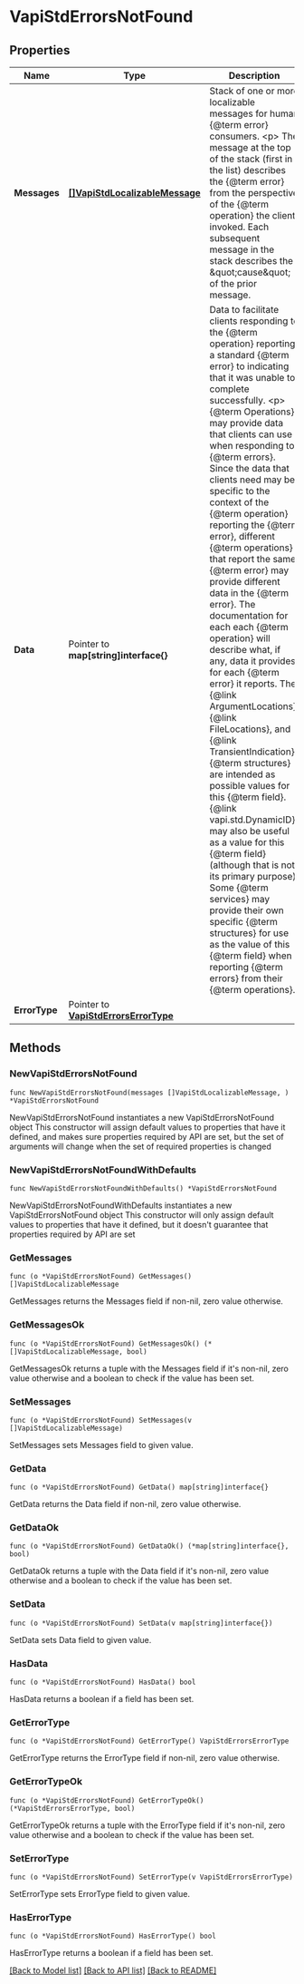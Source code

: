# VapiStdErrorsNotFound

## Properties

Name | Type | Description | Notes
------------ | ------------- | ------------- | -------------
**Messages** | [**[]VapiStdLocalizableMessage**](VapiStdLocalizableMessage.md) | Stack of one or more localizable messages for human {@term error} consumers. &lt;p&gt; The message at the top of the stack (first in the list) describes the {@term error} from the perspective of the {@term operation} the client invoked. Each subsequent message in the stack describes the \&quot;cause\&quot; of the prior message. | 
**Data** | Pointer to **map[string]interface{}** | Data to facilitate clients responding to the {@term operation} reporting a standard {@term error} to indicating that it was unable to complete successfully. &lt;p&gt; {@term Operations} may provide data that clients can use when responding to {@term errors}.  Since the data that clients need may be specific to the context of the {@term operation} reporting the {@term error}, different {@term operations} that report the same {@term error} may provide different data in the {@term error}.  The documentation for each each {@term operation} will describe what, if any, data it provides for each {@term error} it reports. The {@link ArgumentLocations}, {@link FileLocations}, and {@link TransientIndication} {@term structures} are intended as possible values for this {@term field}.  {@link vapi.std.DynamicID} may also be useful as a value for this {@term field} (although that is not its primary purpose).  Some {@term services} may provide their own specific {@term structures} for use as the value of this {@term field} when reporting {@term errors} from their {@term operations}. | [optional] 
**ErrorType** | Pointer to [**VapiStdErrorsErrorType**](VapiStdErrorsErrorType.md) |  | [optional] 

## Methods

### NewVapiStdErrorsNotFound

`func NewVapiStdErrorsNotFound(messages []VapiStdLocalizableMessage, ) *VapiStdErrorsNotFound`

NewVapiStdErrorsNotFound instantiates a new VapiStdErrorsNotFound object
This constructor will assign default values to properties that have it defined,
and makes sure properties required by API are set, but the set of arguments
will change when the set of required properties is changed

### NewVapiStdErrorsNotFoundWithDefaults

`func NewVapiStdErrorsNotFoundWithDefaults() *VapiStdErrorsNotFound`

NewVapiStdErrorsNotFoundWithDefaults instantiates a new VapiStdErrorsNotFound object
This constructor will only assign default values to properties that have it defined,
but it doesn't guarantee that properties required by API are set

### GetMessages

`func (o *VapiStdErrorsNotFound) GetMessages() []VapiStdLocalizableMessage`

GetMessages returns the Messages field if non-nil, zero value otherwise.

### GetMessagesOk

`func (o *VapiStdErrorsNotFound) GetMessagesOk() (*[]VapiStdLocalizableMessage, bool)`

GetMessagesOk returns a tuple with the Messages field if it's non-nil, zero value otherwise
and a boolean to check if the value has been set.

### SetMessages

`func (o *VapiStdErrorsNotFound) SetMessages(v []VapiStdLocalizableMessage)`

SetMessages sets Messages field to given value.


### GetData

`func (o *VapiStdErrorsNotFound) GetData() map[string]interface{}`

GetData returns the Data field if non-nil, zero value otherwise.

### GetDataOk

`func (o *VapiStdErrorsNotFound) GetDataOk() (*map[string]interface{}, bool)`

GetDataOk returns a tuple with the Data field if it's non-nil, zero value otherwise
and a boolean to check if the value has been set.

### SetData

`func (o *VapiStdErrorsNotFound) SetData(v map[string]interface{})`

SetData sets Data field to given value.

### HasData

`func (o *VapiStdErrorsNotFound) HasData() bool`

HasData returns a boolean if a field has been set.

### GetErrorType

`func (o *VapiStdErrorsNotFound) GetErrorType() VapiStdErrorsErrorType`

GetErrorType returns the ErrorType field if non-nil, zero value otherwise.

### GetErrorTypeOk

`func (o *VapiStdErrorsNotFound) GetErrorTypeOk() (*VapiStdErrorsErrorType, bool)`

GetErrorTypeOk returns a tuple with the ErrorType field if it's non-nil, zero value otherwise
and a boolean to check if the value has been set.

### SetErrorType

`func (o *VapiStdErrorsNotFound) SetErrorType(v VapiStdErrorsErrorType)`

SetErrorType sets ErrorType field to given value.

### HasErrorType

`func (o *VapiStdErrorsNotFound) HasErrorType() bool`

HasErrorType returns a boolean if a field has been set.


[[Back to Model list]](../README.md#documentation-for-models) [[Back to API list]](../README.md#documentation-for-api-endpoints) [[Back to README]](../README.md)


